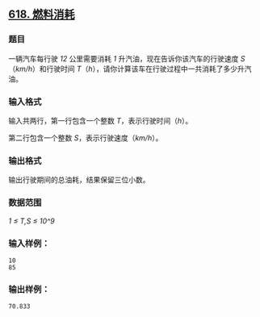 ## [618. 燃料消耗](https://www.acwing.com/problem/content/620/)

### 题目

一辆汽车每行驶 *12* 公里需要消耗 *1* 升汽油，现在告诉你该汽车的行驶速度 *S*（*km/h*）和行驶时间 *T*（*h*），请你计算该车在行驶过程中一共消耗了多少升汽油。

### 输入格式

输入共两行，第一行包含一个整数 *T*，表示行驶时间（*h*）。

第二行包含一个整数 *S*，表示行驶速度（*km/h*）。

### 输出格式

输出行驶期间的总油耗，结果保留三位小数。

### 数据范围

*1 ≤ T,S ≤ 10^9*

### 输入样例：

```
10
85
```

### 输出样例：

```
70.833
```
